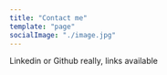 ```yaml
---
title: "Contact me"
template: "page"
socialImage: "./image.jpg"
---
```


Linkedin or Github really, links available
